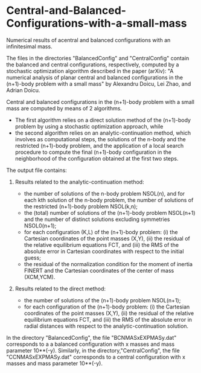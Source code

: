 # Central-and-Balanced-Configurations-with-a-small-mass
Numerical results of acentral and balanced configurations with an infinitesimal mass.

The files in the directories "BalancedConfig" and "CentralConfig" contain the
balanced and central configurations, respectively, computed by a stochastic 
optimization algorithm described in the paper (arXiv):
"A numerical analysis of planar central and balanced configurations in the 
(n+1)-body problem with a small mass" by Alexandru Doicu, Lei Zhao, and Adrian
Doicu. 

Central and balanced configurations in the (n+1)-body problem with a 
small mass are computed by means of 2 algorithms. 
 - The first algorithm relies on a direct solution method of the (n+1)-body 
   problem by using a stochastic optimization approach, while 
 - the second algorithm relies on an analytic-continuation method, which 
   involves as computational steps, the solutions of the n-body and the 
   restricted (n+1)-body problem, and the application of a local search 
   procedure to compute the final (n+1)-body configuration in the neighborhood 
   of the configuration obtained at the first two steps. 

The output file contains: 
1. Results related to the analytic-continuation method:
   - the number of solutions of the n-body problem NSOL(n), and for each kth
     solution of the n-body problem, the number of solutions of the restricted 
     (n+1)-body problem NSOL(k,n); 
   - the (total) number of solutions of the (n+1)-body problem NSOL(n+1) and 
     the number of distinct solutions excluding symmetries NSOL0(n+1);
   - for each configuration (K,L) of the (n+1)-body problem: (i) the Cartesian
     coordinates of the point masses (X,Y), (ii) the residual of the relative
     equilibrium equations FCT, and (iii) the RMS of the absolute error in
     Cartesian coordinates with respect to the initial guess; 
   - the residual of the normalization condition for the moment of inertia 
     FINERT and the Cartesian coordinates of the center of mass (XCM,YCM).      

2. Results related to the direct method:
   - the number of solutions of the (n+1)-body problem NSOL(n+1);
   - for each configuration of the (n+1)-body problem: (i) the Cartesian
     coordinates of the point masses (X,Y), (ii) the residual of the relative
     equilibrium equations FCT, and (iii) the RMS of the absolute error in 
     radial distances with respect to the analytic-continuation solution.

In the directory "BalancedConfig", the file "BCNMASxEXPMASy.dat" corresponds to a
a balanced configuration with x masses and mass parameter 10**(-y). Similarly, 
in the directory,"CentralConfig", the file "CCNMASxEXPMASy.dat" corresponds to a 
central configuration with x masses and mass parameter 10**(-y). 
